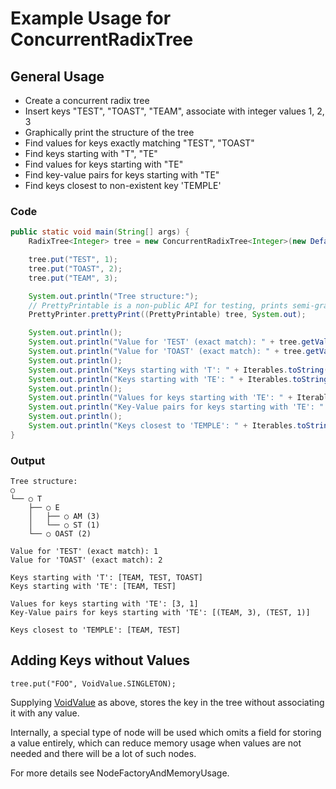 # Example Usage for ConcurrentRadixTree #


## General Usage ##
  * Create a concurrent radix tree
  * Insert keys "TEST", "TOAST", "TEAM", associate with integer values 1, 2, 3
  * Graphically print the structure of the tree
  * Find values for keys exactly matching "TEST", "TOAST"
  * Find keys starting with "T", "TE"
  * Find values for keys starting with "TE"
  * Find key-value pairs for keys starting with "TE"
  * Find keys closest to non-existent key 'TEMPLE'

### Code ###
```java
public static void main(String[] args) {
    RadixTree<Integer> tree = new ConcurrentRadixTree<Integer>(new DefaultCharArrayNodeFactory());

    tree.put("TEST", 1);
    tree.put("TOAST", 2);
    tree.put("TEAM", 3);

    System.out.println("Tree structure:");
    // PrettyPrintable is a non-public API for testing, prints semi-graphical representations of trees...
    PrettyPrinter.prettyPrint((PrettyPrintable) tree, System.out);

    System.out.println();
    System.out.println("Value for 'TEST' (exact match): " + tree.getValueForExactKey("TEST"));
    System.out.println("Value for 'TOAST' (exact match): " + tree.getValueForExactKey("TOAST"));
    System.out.println();
    System.out.println("Keys starting with 'T': " + Iterables.toString(tree.getKeysStartingWith("T")));
    System.out.println("Keys starting with 'TE': " + Iterables.toString(tree.getKeysStartingWith("TE")));
    System.out.println();
    System.out.println("Values for keys starting with 'TE': " + Iterables.toString(tree.getValuesForKeysStartingWith("TE")));
    System.out.println("Key-Value pairs for keys starting with 'TE': " + Iterables.toString(tree.getKeyValuePairsForKeysStartingWith("TE")));
    System.out.println();
    System.out.println("Keys closest to 'TEMPLE': " + Iterables.toString(tree.getClosestKeys("TEMPLE")));
}
```

### Output ###
```
Tree structure:
○
└── ○ T
    ├── ○ E
    │   ├── ○ AM (3)
    │   └── ○ ST (1)
    └── ○ OAST (2)

Value for 'TEST' (exact match): 1
Value for 'TOAST' (exact match): 2

Keys starting with 'T': [TEAM, TEST, TOAST]
Keys starting with 'TE': [TEAM, TEST]

Values for keys starting with 'TE': [3, 1]
Key-Value pairs for keys starting with 'TE': [(TEAM, 3), (TEST, 1)]

Keys closest to 'TEMPLE': [TEAM, TEST]
```

## Adding Keys without Values ##
```
tree.put("FOO", VoidValue.SINGLETON);
```
Supplying [VoidValue](http://htmlpreview.github.io/?http://raw.githubusercontent.com/npgall/concurrent-trees/master/documentation/javadoc/apidocs/com/googlecode/concurrenttrees/radix/node/concrete/voidvalue/VoidValue.html) as above, stores the key in the tree without associating it with any value.

Internally, a special type of node will be used which omits a field for storing a value entirely, which can reduce memory usage when values are not needed and there will be a lot of such nodes.

For more details see NodeFactoryAndMemoryUsage.